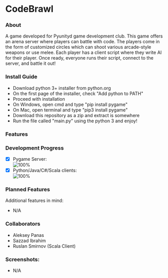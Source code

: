# CodeBrawl

### About
A game developed for Pyunityd game development club. This game offers an arena server where players can battle with code. The players come in the form of customized circles which can shoot various arcade-style weapons or use melee. Each player has a client script where they write AI for their player. Once ready, everyone runs their script, connect to the server, and battle it out!

### Install Guide
- Download python 3+ installer from python.org
- On the first page of the installer, check "Add python to PATH"
- Proceed with installation
- On Windows, open cmd and type "pip install pygame"
- On Mac, open terminal and type "pip3 install pygame"
- Download this repository as a zip and extract is somewhere
- Run the file called "main.py" using the python 3 and enjoy!

### Features


### Development Progress

- [x] Pygame Server:  
  ![100%](https://progress-bar.dev/100)
- [x] Python/Java/C#/Scala clients:  
  ![100%](https://progress-bar.dev/100)

### Planned Features
Additional features in mind:
- N/A

### Collaborators
- Aleksey Panas
- Sazzad Ibrahim
- Ruslan Smirnov (Scala Client)

### Screenshots:
- N/A

